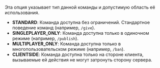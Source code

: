 Эта опция указывает тип данной команды и допустимую область её использования.

* **STANDARD**: Команда доступна без ограничений. Стандартное поведение команд (например, `/give`).
* **SINGLEPLAYER_ONLY**: Команда доступна только в одиночном режиме (например, `/publish`).
* **MULTIPLAYER_ONLY**: Команда доступна только в многопользовательском режиме (например, `/ban`).
* **CLIENTSIDE**: Команда доступна только на стороне клиента, вызываемые ей действия не могут затронуть сторону сервера.
